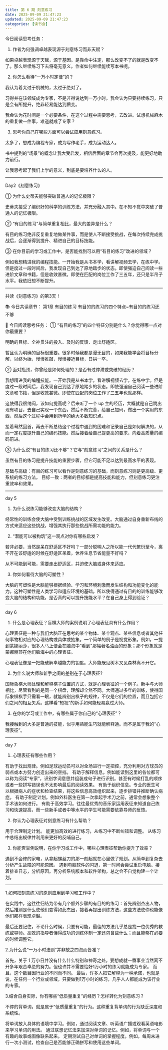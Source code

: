 ```yaml
---
title: 第 6 期 刻意练习
date: 2025-09-09 21:47:23
updated: 2025-09-09 21:47:23
categories: [读书会]
---
```



今日阅读思考任务：

1. 作者为何强调卓越表现源于刻意练习而非天赋？

如果卓越表现源于天赋，源于基因。是靠命中注定，那么改变不了的就是改变不了。那么继续练习下去将毫无意义。作者如何继续能续写本书呢。

2. 你怎么看待“一万小时定律”的？

我认为着太过于机械的，太过于绝对了。

习得并在该领域成为专家，不是非得说达到一万小时。我会认为只要持续练习，只是会有所提升，绝非轻易能达到质变。<!-- more -->

我会认为花时间是一个必要条件，在这个过程中需要思考，去改进。试想机械麻木的重复做一件事，难道就成了专家？

3. 思考你自己在哪些方面可以尝试应用刻意练习。

太多了，想成为编程专家，成为写作老手，成为运动达人。

书中提到的“场景”的概念让我大受启发，相信后面的章节会再次提及，能更好地助力前行。

让我思考起了我们上学的意义，到底是要培养什么的人。

- - -

Day2《刻意练习》

① 为什么史蒂夫能够突破普通人的记忆极限？

史蒂夫接受了编织好的科学的训练方法，并充分融入其中。在不知不觉中突破了普通人的记忆极限。

② “有目的练习”与简单重复相比，最大的差异是什么？

有目的练习绝非反复重复地做某件事，而是使人不断接受挑战，在每次持续完成挑战后，会逐渐得到提升、精进自己的目标技能。

③ 在你目前的学习或工作中，是否能找到可以用“有目的练习”改进的领域？

例如我想精进我的编程技能。一开始我是从书本学，看讲解视频去学，在练中学。但是度过一段时间后，我发现自己到达了原地踏步的状态。即使强迫自己阅读一些进阶文章和书籍，但是收效甚微。即使在匹配的岗位工作了三五年，还只是半吊子水平。我依旧想不断提升。

- - -

共读《刻意练习》的第3天！

📚 今日共读章节：
第1章 有目的练习
有目的的练习的四个特点~有目的的练习还不够

📖 今日阅读思考任务：
① “有目的练习”的四个特征分别是什么？你觉得哪一点对你最重要？

明确的目标、全神贯注的投入、及时的反馈、走出舒适区。

暂且认为明确的目标很重要。很多时候我都是漫无目的，如果我能学会将目标分解，以终为始，慢慢推敲，慢慢接近目标，日拱一卒。

② 面对瓶颈，你曾经是如何处理的？是否有过停滞或突破的经历？

我想精进我的编程技能。一开始我是从书本学，看讲解视频去学，在练中学。但是度过一段时间后，我发现自己到达了原地踏步的状态。即使强迫自己阅读一些进阶文章和书籍，但是收效甚微。即使在匹配的岗位工作了三五年也就那样。

这使得我很纳闷，该如何提高呢？后来听了一个 up 主的经历，大概就是自己跳出现有项目，去自己实现一个东西，然后不断完善，给自己加码，做出一个实用的东西，然后这个过程中会用到所学的绝大多数知识点。

接着蓦然回首，再去不断总结这个过程中遇到的困难和记录自己是如何解决的，从而一定程度提升自己的编码技能。然后接着给自己提更高的要求，向着高质量的编码前进。

③ 为什么说“有目的练习还不够”？它与“刻意练习”之间的关系是什么？

虽然有目的练习是提升技能的重要步骤，但它可能不足以达到最高水平的表现。

基础与高级：有目的练习可以看作是刻意练习的基础，而刻意练习则是更高级、更系统的练习方法。
目标一致：两者的目标都是提高技能和能力，但刻意练习更注重效率和效果。

- - -

day 5

1. 为什么说练习能够改变大脑的结构？

经常性的训练会使大脑中受到训练挑战的区域发生改变。大脑通过自身重新布线的方式来适应这些挑战，增强其执行那些挑战所需功能的能力。

2. “潜能可以被构筑”这一观点对你有哪些启发？

若非必要，当然是呆在舒适区不好吗？一部分聪明人之所以能一代代繁衍至今，离不开在该舒适的时候在舒适区呆着，休养生息节省能量不好吗？

从不可能到可能，需要走出舒适区，并迫使大脑或身体来适应。

3. 你如何看待大脑的可塑性？

大脑的可塑性是大脑能够根据经验、学习和环境刺激而发生结构和功能变化的能力。这种可塑性是人类学习和适应环境的基础。所以使得通过有目的的训练能够改变大脑的结构和功能，是否真的可以提升技能水平？在自己身上得到验证？

- - -

day 6
 
1. 什么是心理表征？盲棋大师的案例说明了心理表征具有什么作用？

心理表征是一种与我们大脑正在思考的某个物体、某个观点、某些信息或者其他任何事物相对应的心理结构或具体或抽象。一个简单的例子是视觉形象。例如，一提到蒙娜丽莎，很多人马上便会在脑海中“看到"那幅著名油画的形象；那个形象就是蒙娜丽莎在他们脑海中的心理表征。

心理表征像是一把能破解卓越能力的钥匙。大师能既见树木又见森林离不开它。

2. 为什么说大师和新手之间的差别在于心理表征?

国际象棋大师处理和解释棋子位置的方式，就是心理表征的一个例子。新手与大师相比，尽管看到的是同一个棋盘，理解却全然不同。大师通过多年的训练，使得国际象棋棋手只需看一眼，就能辨别出棋子的规律，不仅是它们的位置，而且包括它们之间的相互矢系。这样看“短视”的新手如何能轻易赢过大师。

3. 在你的学习或工作中，有哪些属于你自己的“心理表征”？

我接触到的大多是普通的技能，似乎用熟能生巧就能解释通。而不是属于我的“心理表征”。

- - -

day 7

1. 心理表征有哪些作用？

有助于找出规律。例如足球运动员可以对全场进行一定把控，充分利用对方球员的弱点或本方努力创造出来的空挡。
有助于解释信息。例如能读到这里的各位都可以称为阅读“专家”，识别字词意思并组装成句子进行识别。甚至有时候打乱的顺序或者一些拼写错误也不太影响最后的阅读效果。
有助于组织信息。专业的医生可以根据病人的症状和检查结果，将这些信息高效组织起来，逐步排错并推断确认病症。
有助于制定计划。例如外科医生在第一次拿起手术刀之前，通常会想象整个手术该如何进行。
有助于高效学习。往往最优秀的音乐家运用表征来知道自己练习和快速提高，而一些新手或者中等水平的学生可能需要依靠导师的反馈。

2. 你认为心理表征对刻意练习有什么帮助？

用于合理制定计划。
能更加高效的进行练习，从练习中不断纠错和调整。
从练习中总结出规律并利用来更好的反哺自己。

3. 你能否举例说明，在你学习或工作中，哪些心理表征帮助你提升了效率？

遇到不会修的家电，从拿起螺丝刀的那一刻起就在心里做了规划。从简单到复杂去分析产生故障的可能原因。
遇到电脑软件的闪退，第一时间会尝试重启电脑。接着排查日志，分析原因。再分析系统版本和软件架构，总之会不自觉构建一个计划。

- - -

1.如何把刻意练习的原则应用到学习和工作中？

在实践中，这往往归结为带有几个额外步骤的有目的的练习：首先辨别杰出人物，然后推测是什么使他们变得如此杰出，接着再提出训练方法，这些方法使你也能像他们那样表现卓越。

最后还要记住，不论什么时候，只要有可能，最佳的方法几乎总是找一位优秀的教练或导师。高效的指导者懂得成功的训练体制一定还包含些什么；而且能够在必要的时候调整它。

2.为什么说“一万小时法则”并非放之四海而皆准？

首先，关于 1 万小日并没有什么什么特别和神奇之处。要想成就一番事业当然离不开多年艰苦卓绝的努力。但也许并不需要恰好1万小时的练习就能成为专家。
而且，这个数目因行业的不同而不同。
最后，许多人把它解释为一种承诺，也就是说，在任何一个行业或领域，只要做到1万小时的练习，几乎人人都能成为该行业的专家。

3.结合自身实际，你有哪些“低质量重复”的经历？怎样转化为刻意练习？

不停的背单词，就是属于“低质量重复”的行为。这种重复背单词的行为缺乏深度和系统性。

将单词放入具体的语境中学习。例如，通过阅读文章、听英语广播或观看英语电影来学习单词的用法。
通过联想记忆法来加深对单词的记忆。例如，将单词与一个有趣的故事或图像联系起来。
定期测试自己对单词的掌握程度。例如，每周末进行一次小测试，检查自己是否能够正确拼写和使用这些单词。
